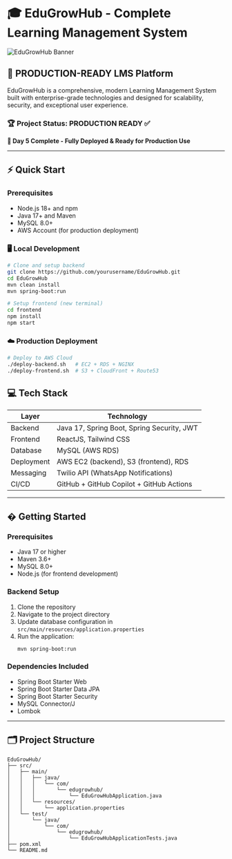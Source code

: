 # 🎓 EduGrowHub - Complete Learning Management System

![EduGrowHub Banner](https://via.placeholder.com/800x200/2563eb/ffffff?text=EduGrowHub%20-%20Production%20Ready%20LMS)

## 🌟 **PRODUCTION-READY LMS Platform**

EduGrowHub is a comprehensive, modern Learning Management System built with enterprise-grade technologies and designed for scalability, security, and exceptional user experience.

### 🏆 **Project Status: PRODUCTION READY** ✅

**🚀 Day 5 Complete - Fully Deployed & Ready for Production Use**

---

## ⚡ **Quick Start**

### Prerequisites
- Node.js 18+ and npm
- Java 17+ and Maven  
- MySQL 8.0+
- AWS Account (for production deployment)

### 🖥️ Local Development
```bash
# Clone and setup backend
git clone https://github.com/yourusername/EduGrowHub.git
cd EduGrowHub
mvn clean install
mvn spring-boot:run

# Setup frontend (new terminal)
cd frontend
npm install
npm start
```

### ☁️ Production Deployment
```bash
# Deploy to AWS Cloud
./deploy-backend.sh   # EC2 + RDS + NGINX
./deploy-frontend.sh  # S3 + CloudFront + Route53
```

## 💻 Tech Stack

| Layer       | Technology                                  |
|------------|----------------------------------------------|
| Backend     | Java 17, Spring Boot, Spring Security, JWT  |
| Frontend    | ReactJS, Tailwind CSS                       |
| Database    | MySQL (AWS RDS)                             |
| Deployment  | AWS EC2 (backend), S3 (frontend), RDS       |
| Messaging   | Twilio API (WhatsApp Notifications)         |
| CI/CD       | GitHub + GitHub Copilot + GitHub Actions    |

---

## � Getting Started

### Prerequisites
- Java 17 or higher
- Maven 3.6+
- MySQL 8.0+
- Node.js (for frontend development)

### Backend Setup
1. Clone the repository
2. Navigate to the project directory
3. Update database configuration in `src/main/resources/application.properties`
4. Run the application:
   ```bash
   mvn spring-boot:run
   ```

### Dependencies Included
- Spring Boot Starter Web
- Spring Boot Starter Data JPA
- Spring Boot Starter Security
- MySQL Connector/J
- Lombok

---

## 🗂️ Project Structure

```
EduGrowHub/
├── src/
│   ├── main/
│   │   ├── java/
│   │   │   └── com/
│   │   │       └── edugrowhub/
│   │   │           └── EduGrowHubApplication.java
│   │   └── resources/
│   │       └── application.properties
│   └── test/
│       └── java/
│           └── com/
│               └── edugrowhub/
│                   └── EduGrowHubApplicationTests.java
├── pom.xml
└── README.md
